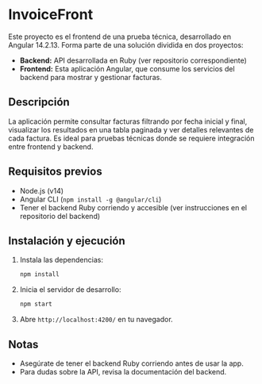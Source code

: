 # InvoiceFront

Este proyecto es el frontend de una prueba técnica, desarrollado en Angular 14.2.13. Forma parte de una solución dividida en dos proyectos:

- **Backend:** API desarrollada en Ruby (ver repositorio correspondiente)
- **Frontend:** Esta aplicación Angular, que consume los servicios del backend para mostrar y gestionar facturas.

## Descripción

La aplicación permite consultar facturas filtrando por fecha inicial y final, visualizar los resultados en una tabla paginada y ver detalles relevantes de cada factura. Es ideal para pruebas técnicas donde se requiere integración entre frontend y backend.

## Requisitos previos

- Node.js (v14)
- Angular CLI (`npm install -g @angular/cli`)
- Tener el backend Ruby corriendo y accesible (ver instrucciones en el repositorio del backend)

## Instalación y ejecución

1. Instala las dependencias:
   ```sh
   npm install
   ```
2. Inicia el servidor de desarrollo:
   ```sh
   npm start
   ```
3. Abre `http://localhost:4200/` en tu navegador.

## Notas

- Asegúrate de tener el backend Ruby corriendo antes de usar la app.
- Para dudas sobre la API, revisa la documentación del backend.
